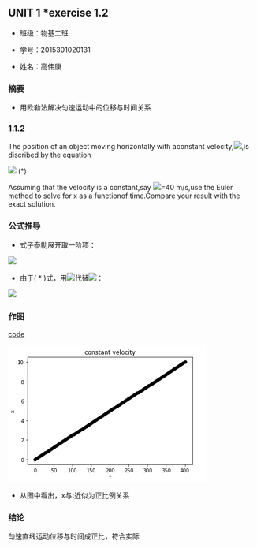 
## UNIT 1 *exercise 1.2
* 班级：物基二班

* 学号：2015301020131

* 姓名：高伟康

### 摘要
* 用欧勒法解决匀速运动中的位移与时间关系
### 1.1.2
 The position of an object moving horizontally with aconstant velocity,<img src="http://latex.codecogs.com/gif.latex?\nu">,is discribed by the equation

 <img src="http://latex.codecogs.com/gif.latex?\frac{dx}{dt}=\nu"> (*)
 
 Assuming that the velocity is a constant,say <img src="http://latex.codecogs.com/gif.latex?\nu">=40 m/s,use the Euler method to solve for x as a functionof time.Compare your result with the exact solution.

 
 ### 公式推导
 
 * 式子泰勒展开取一阶项：
 
 <img src="http://latex.codecogs.com/gif.latex?x(t+\Delta\,t)=x(t)+\frac{dx}{dt}\Delta\,t">
 
 * 由于( * )式，用<img src="http://latex.codecogs.com/gif.latex?\nu">代替<img src="http://latex.codecogs.com/gif.latex?\frac{dx}{dt}">：
 
 <img src="http://latex.codecogs.com/gif.latex?x(t+\Delta\,t)=x(t)+\nu\Delta\,t">
 
 ### 作图
 
 [code](https://github.com/gwk-01/computationalphysics_N2015301020131/blob/master/untitled6.py)
 
 <img src="https://github.com/gwk-01/computationalphysics_N2015301020131/blob/master/JUL8DFG19R%7B7GS%40W9~IJ8OE.png">
 
 * 从图中看出，x与t近似为正比例关系
 
 ### 结论
 
 匀速直线运动位移与时间成正比，符合实际
 
